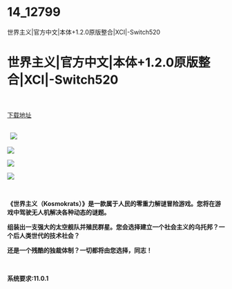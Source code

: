 # 14_12799
世界主义|官方中文|本体+1.2.0原版整合|XCI|-Switch520
# 世界主义|官方中文|本体+1.2.0原版整合|XCI|-Switch520
 <br/></br>
[下载地址](https://www.switch520.cc/article/12799 "下载地址")
<br/></br>

<p><strong>&nbsp; <img src="https://www.switch520.cc/muke_img/upload_art_editor_20210422-1_3f9b7ab387ce49c3c8a41cf6d61c6c60.jpg"> </strong></p>
<p><strong><img src="https://www.switch520.cc/muke_img/upload_art_editor_20210422-1_6ff3c2d99488d11037223e5b628e13af.jpg"></strong></p>
<p><strong><img src="https://www.switch520.cc/muke_img/upload_art_editor_20210422-1_8cd83027c0dbd002c0fe4473cbe46893.jpg"></strong></p>
<p><strong><img src="https://www.switch520.cc/muke_img/upload_art_editor_20210422-1_26d3a46e6368dc253bd1c5921be2135d.jpg"></strong></p>
<p><strong>&nbsp;</strong></p>
<p><strong>《世界主义（Kosmokrats）》是一款属于人民的零重力解谜冒险游戏。您将在游戏中驾驶无人机解决各种动态的谜题。</strong></p>
<p><strong>组装出一支强大的太空舰队并殖民群星。您会选择建立一个社会主义的乌托邦？一个后人类世代的技术社会？</strong></p>
<p><strong>还是一个残酷的独裁体制？一切都将由您选择，同志！</strong></p>
<p>&nbsp;</p>
<p><strong>系统要求:11.0.1</strong></p>



